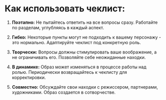# Как использовать чеклист:

1. **Поэтапно:** Не пытайтесь ответить на все вопросы сразу. Работайте по разделам, углубляясь в каждый аспект.

2. **Гибко:** Некоторые пункты могут не подходить к вашему персонажу - это нормально. Адаптируйте чеклист под конкретную роль.

3. **Творчески:** Вопросы должны стимулировать ваше воображение, а не ограничивать его. Позволяйте себе неожиданные находки.

4. **В динамике:** Образ может изменяться в процессе работы над ролью. Периодически возвращайтесь к чеклисту для корректировки.

5. **Совместно:** Обсуждайте свои находки с режиссером, партнерами, художниками. Образ создается в сотворчестве.

